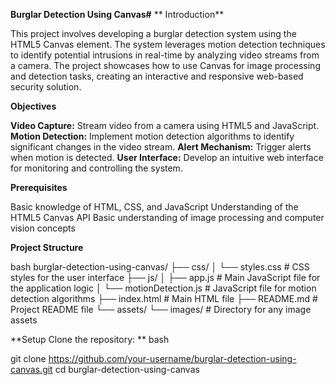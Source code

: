 **Burglar Detection Using Canvas#**
**
Introduction**

This project involves developing a burglar detection system using the HTML5 Canvas element. The system leverages motion detection techniques to identify potential intrusions in real-time by analyzing video streams from a camera. The project showcases how to use Canvas for image processing and detection tasks, creating an interactive and responsive web-based security solution.

**Objectives**

**Video Capture:** Stream video from a camera using HTML5 and JavaScript.
**Motion Detection:** Implement motion detection algorithms to identify significant changes in the video stream.
**Alert Mechanism:** Trigger alerts when motion is detected.
**User Interface:** Develop an intuitive web interface for monitoring and controlling the system.

**Prerequisites**

Basic knowledge of HTML, CSS, and JavaScript
Understanding of the HTML5 Canvas API
Basic understanding of image processing and computer vision concepts

**Project Structure**

bash
burglar-detection-using-canvas/
├── css/
│   └── styles.css           # CSS styles for the user interface
├── js/
│   ├── app.js               # Main JavaScript file for the application logic
│   └── motionDetection.js   # JavaScript file for motion detection algorithms
├── index.html               # Main HTML file
├── README.md                # Project README file
└── assets/
    └── images/              # Directory for any image assets
    
**Setup
Clone the repository:
**
bash

git clone https://github.com/your-username/burglar-detection-using-canvas.git
cd burglar-detection-using-canvas

